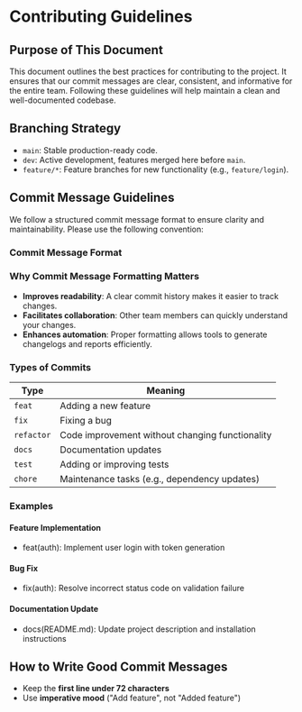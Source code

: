 # Contributing Guidelines

## Purpose of This Document
This document outlines the best practices for contributing to the project. It ensures that our commit messages are clear, consistent, and informative for the entire team. Following these guidelines will help maintain a clean and well-documented codebase.

## Branching Strategy
- `main`: Stable production-ready code.
- `dev`: Active development, features merged here before `main`.
- `feature/*`: Feature branches for new functionality (e.g., `feature/login`).

## Commit Message Guidelines
We follow a structured commit message format to ensure clarity and maintainability. Please use the following convention:

### Commit Message Format


### Why Commit Message Formatting Matters
- **Improves readability**: A clear commit history makes it easier to track changes.
- **Facilitates collaboration**: Other team members can quickly understand your changes.
- **Enhances automation**: Proper formatting allows tools to generate changelogs and reports efficiently.

### Types of Commits
| Type       | Meaning                                   |
|------------|-------------------------------------------|
| `feat`     | Adding a new feature                     |
| `fix`      | Fixing a bug                             |
| `refactor` | Code improvement without changing functionality |
| `docs`     | Documentation updates                   |
| `test`     | Adding or improving tests               |
| `chore`    | Maintenance tasks (e.g., dependency updates) |

### Examples

#### Feature Implementation
- feat(auth): Implement user login with token generation

#### Bug Fix
- fix(auth): Resolve incorrect status code on validation failure

#### Documentation Update
- docs(README.md): Update project description and installation instructions

## How to Write Good Commit Messages
- Keep the **first line under 72 characters**  
- Use **imperative mood** ("Add feature", not "Added feature")  


